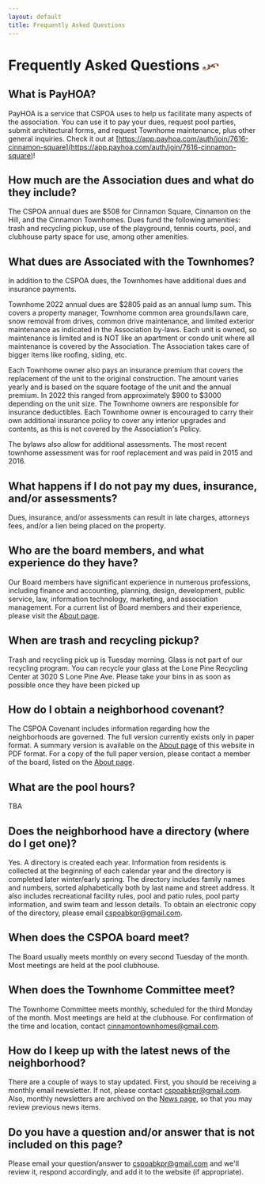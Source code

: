```yaml
---
layout: default
title: Frequently Asked Questions
---
```


# Frequently Asked Questions <img width="33" height="14" src="/images/title-flourish.png"/>

## What is PayHOA?
PayHOA is a service that CSPOA uses to help us facilitate many aspects of the association.  You can use it to pay your dues, request pool parties, submit architectural forms, and request Townhome maintenance, plus other general inquiries.  Check it out at [https://app.payhoa.com/auth/join/7616-cinnamon-square](https://app.payhoa.com/auth/join/7616-cinnamon-square)!

## How much are the Association dues and what do they include?
The CSPOA annual dues are $508 for Cinnamon Square, Cinnamon on the Hill, and the Cinnamon Townhomes. Dues fund the following amenities: trash and recycling pickup, use of the playground, tennis courts, pool, and clubhouse party space for use, among other amenities.

## What dues are Associated with the Townhomes?
In addition to the CSPOA dues, the Townhomes have additional dues and insurance payments.

Townhome 2022 annual dues are $2805 paid as an annual lump sum. This covers a property manager, Townhome common area grounds/lawn care, snow removal from drives, common drive maintenance, and limited exterior maintenance as indicated in the Association by-laws. Each unit is owned, so maintenance is limited and is NOT like an apartment or condo unit where all maintenance is covered by the Association. The Association takes care of bigger items like roofing, siding, etc.

Each Townhome owner also pays an insurance premium that covers the replacement of the unit to the original construction. The amount varies yearly and is based on the square footage of the unit and the annual premium. In 2022 this ranged from approximately $900 to $3000 depending on the unit size. The Townhome owners are responsible for insurance deductibles. Each Townhome owner is encouraged to carry their own additional insurance policy to cover any interior upgrades and contents, as this is not covered by the Association's Policy.

The bylaws also allow for additional assessments. The most recent townhome assessment was for roof replacement and was paid in 2015 and 2016.

## What happens if I do not pay my dues, insurance, and/or assessments?
Dues, insurance, and/or assessments can result in late charges, attorneys fees, and/or a lien being placed on the property.

## Who are the board members, and what experience do they have?
Our Board members have significant experience in numerous professions, including finance and accounting, planning, design, development, public service, law, information technology, marketing, and association management. For a current list of Board members and their experience, please visit the <a href="about.asp#theboard">About page</a>.

## When are trash and recycling pickup?
Trash and recycling pick up is Tuesday morning. Glass is not part of our recycling program. You can recycle your glass at the Lone Pine Recycling Center at 3020 S Lone Pine Ave. Please take your bins in as soon as possible once they have been picked up

## How do I obtain a neighborhood covenant?
The CSPOA Covenant includes information regarding how the neighborhoods are governed.  The full version currently exists only in paper format. A summary version is available on the <a href="about.asp#covenant">About page</a> of this website in PDF format. For a copy of the full paper version, please contact a member of the board, listed on the <a href="about.asp#theboard">About page</a>.

## What are the pool hours?
TBA

## Does the neighborhood have a directory (where do I get one)?
Yes. A directory is created each year. Information from residents is collected at the beginning of each calendar year and the directory is completed later winter/early spring. The directory includes family names and numbers, sorted alphabetically both by last name and street address. It also includes recreational facility rules, pool and patio rules, pool party information, and swim team and lesson details. To obtain an electronic copy of the directory, please email <a href="mailto:cspoabkpr@gmail.com">cspoabkpr@gmail.com</a>.

## When does the CSPOA board meet?
The Board usually meets monthly on every second Tuesday of the month. Most meetings are held at the pool clubhouse.

## When does the Townhome Committee meet?
The Townhome Committee meets monthly, scheduled for the third Monday of the month. Most meetings are held at the clubhouse. For confirmation of the time and location, contact <a href="mailto:cinnamontownhomes@gmail.com">cinnamontownhomes@gmail.com</a>.

## How do I keep up with the latest news of the neighborhood?
There are a couple of ways to stay updated. First, you should be receiving a monthly email newsletter. If not, please contact <a href="mailto:cspoabkpr@gmail.com" >cspoabkpr@gmail.com</a>. Also, monthly newsletters are archived on the <a href="news.asp">News page</a>, so that you may review previous news items.

## Do you have a question and/or answer that is not included on this page?
Please email your question/answer to <a href="mailto:cspoabkpr@gmail.com">cspoabkpr@gmail.com</a> and we'll review it, respond accordingly, and add it to the website (if appropriate).
